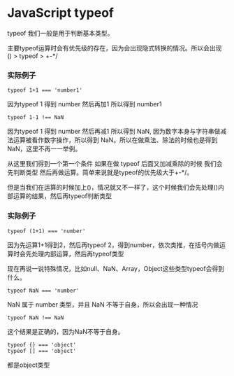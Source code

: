 # JavaScript typeof

typeof 我们一般是用于判断基本类型。

主要typeof运算时会有优先级的存在，因为会出现隐式转换的情况。所以会出现 () > typeof > +-*/

### 实际例子

```
typeof 1+1 === 'number1'
```
因为typeof 1 得到 number 然后再加1 所以得到 number1

```
typeof 1-1 !== NaN
```

因为typeof 1 得到 number 然后再减1 所以得到 NaN, 因为数字本身与字符串做减法运算被看作数字操作，所以得到 NaN。所以在做乘法、除法的时候也是得到 NaN，这里不再一一举例。

从这里我们得到一个第一个条件 如果在做 typeof 后面又加减乘除的时候 我们会先判断类型 然后再做运算。简单来说就是typeof的优先级大于+-*/。

但是当我们在运算的时候加上()，情况就又不一样了，这个时候我们会先处理()内部运算的结果，然后再typeof判断类型

### 实际例子

```
typeof (1+1) === 'number'
```

因为先运算1+1得到2，然后再typeof 2，得到number，依次类推，在括号内做运算时会先处理内部运算，然后再typeof类型

现在再说一说特殊情况，比如null、NaN、Array，Object这些类型typeof会得到什么。

```
typeof NaN === 'number'
```

NaN 属于 number 类型，并且 NaN 不等于自身，所以会出现一种情况
```
typeof NaN !== NaN
```

这个结果是正确的，因为NaN不等于自身。

```
typeof {} === 'object'
typeof [] === 'object'
```

都是object类型
